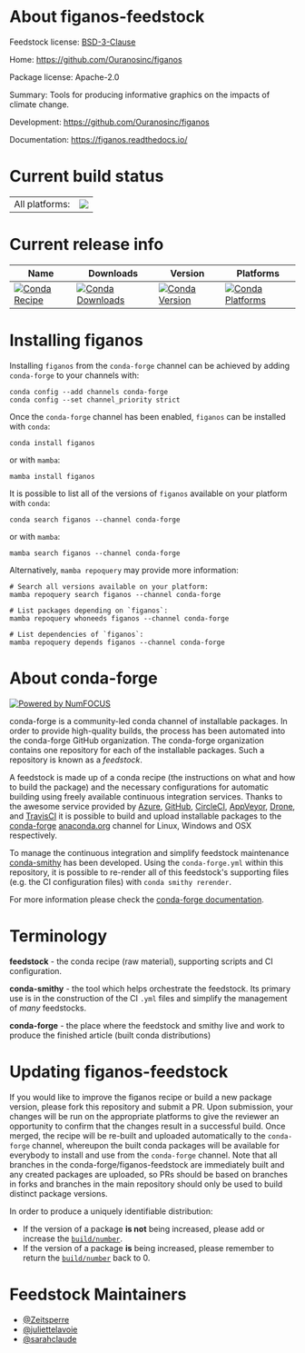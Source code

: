 About figanos-feedstock
=======================

Feedstock license: [BSD-3-Clause](https://github.com/conda-forge/figanos-feedstock/blob/main/LICENSE.txt)

Home: https://github.com/Ouranosinc/figanos

Package license: Apache-2.0

Summary: Tools for producing informative graphics on the impacts of climate change.

Development: https://github.com/Ouranosinc/figanos

Documentation: https://figanos.readthedocs.io/

Current build status
====================


<table><tr><td>All platforms:</td>
    <td>
      <a href="https://dev.azure.com/conda-forge/feedstock-builds/_build/latest?definitionId=25570&branchName=main">
        <img src="https://dev.azure.com/conda-forge/feedstock-builds/_apis/build/status/figanos-feedstock?branchName=main">
      </a>
    </td>
  </tr>
</table>

Current release info
====================

| Name | Downloads | Version | Platforms |
| --- | --- | --- | --- |
| [![Conda Recipe](https://img.shields.io/badge/recipe-figanos-green.svg)](https://anaconda.org/conda-forge/figanos) | [![Conda Downloads](https://img.shields.io/conda/dn/conda-forge/figanos.svg)](https://anaconda.org/conda-forge/figanos) | [![Conda Version](https://img.shields.io/conda/vn/conda-forge/figanos.svg)](https://anaconda.org/conda-forge/figanos) | [![Conda Platforms](https://img.shields.io/conda/pn/conda-forge/figanos.svg)](https://anaconda.org/conda-forge/figanos) |

Installing figanos
==================

Installing `figanos` from the `conda-forge` channel can be achieved by adding `conda-forge` to your channels with:

```
conda config --add channels conda-forge
conda config --set channel_priority strict
```

Once the `conda-forge` channel has been enabled, `figanos` can be installed with `conda`:

```
conda install figanos
```

or with `mamba`:

```
mamba install figanos
```

It is possible to list all of the versions of `figanos` available on your platform with `conda`:

```
conda search figanos --channel conda-forge
```

or with `mamba`:

```
mamba search figanos --channel conda-forge
```

Alternatively, `mamba repoquery` may provide more information:

```
# Search all versions available on your platform:
mamba repoquery search figanos --channel conda-forge

# List packages depending on `figanos`:
mamba repoquery whoneeds figanos --channel conda-forge

# List dependencies of `figanos`:
mamba repoquery depends figanos --channel conda-forge
```


About conda-forge
=================

[![Powered by
NumFOCUS](https://img.shields.io/badge/powered%20by-NumFOCUS-orange.svg?style=flat&colorA=E1523D&colorB=007D8A)](https://numfocus.org)

conda-forge is a community-led conda channel of installable packages.
In order to provide high-quality builds, the process has been automated into the
conda-forge GitHub organization. The conda-forge organization contains one repository
for each of the installable packages. Such a repository is known as a *feedstock*.

A feedstock is made up of a conda recipe (the instructions on what and how to build
the package) and the necessary configurations for automatic building using freely
available continuous integration services. Thanks to the awesome service provided by
[Azure](https://azure.microsoft.com/en-us/services/devops/), [GitHub](https://github.com/),
[CircleCI](https://circleci.com/), [AppVeyor](https://www.appveyor.com/),
[Drone](https://cloud.drone.io/welcome), and [TravisCI](https://travis-ci.com/)
it is possible to build and upload installable packages to the
[conda-forge](https://anaconda.org/conda-forge) [anaconda.org](https://anaconda.org/)
channel for Linux, Windows and OSX respectively.

To manage the continuous integration and simplify feedstock maintenance
[conda-smithy](https://github.com/conda-forge/conda-smithy) has been developed.
Using the ``conda-forge.yml`` within this repository, it is possible to re-render all of
this feedstock's supporting files (e.g. the CI configuration files) with ``conda smithy rerender``.

For more information please check the [conda-forge documentation](https://conda-forge.org/docs/).

Terminology
===========

**feedstock** - the conda recipe (raw material), supporting scripts and CI configuration.

**conda-smithy** - the tool which helps orchestrate the feedstock.
                   Its primary use is in the construction of the CI ``.yml`` files
                   and simplify the management of *many* feedstocks.

**conda-forge** - the place where the feedstock and smithy live and work to
                  produce the finished article (built conda distributions)


Updating figanos-feedstock
==========================

If you would like to improve the figanos recipe or build a new
package version, please fork this repository and submit a PR. Upon submission,
your changes will be run on the appropriate platforms to give the reviewer an
opportunity to confirm that the changes result in a successful build. Once
merged, the recipe will be re-built and uploaded automatically to the
`conda-forge` channel, whereupon the built conda packages will be available for
everybody to install and use from the `conda-forge` channel.
Note that all branches in the conda-forge/figanos-feedstock are
immediately built and any created packages are uploaded, so PRs should be based
on branches in forks and branches in the main repository should only be used to
build distinct package versions.

In order to produce a uniquely identifiable distribution:
 * If the version of a package **is not** being increased, please add or increase
   the [``build/number``](https://docs.conda.io/projects/conda-build/en/latest/resources/define-metadata.html#build-number-and-string).
 * If the version of a package **is** being increased, please remember to return
   the [``build/number``](https://docs.conda.io/projects/conda-build/en/latest/resources/define-metadata.html#build-number-and-string)
   back to 0.

Feedstock Maintainers
=====================

* [@Zeitsperre](https://github.com/Zeitsperre/)
* [@juliettelavoie](https://github.com/juliettelavoie/)
* [@sarahclaude](https://github.com/sarahclaude/)

